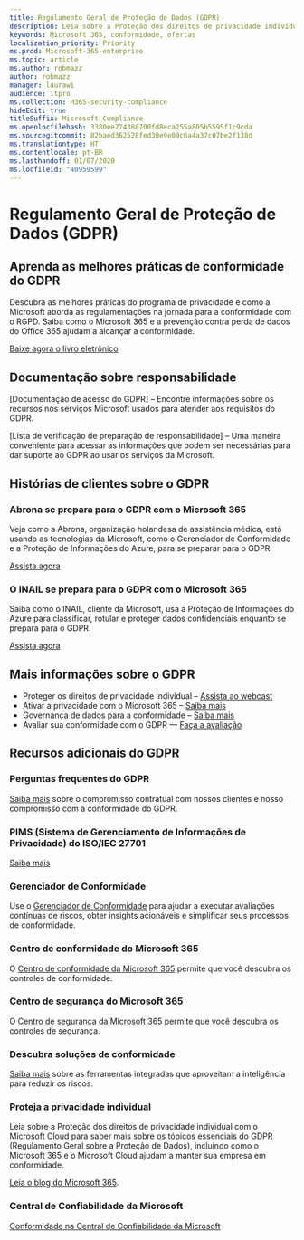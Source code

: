 ```yaml
---
title: Regulamento Geral de Proteção de Dados (GDPR)
description: Leia sobre a Proteção dos direitos de privacidade individual com o Microsoft Cloud para saber mais sobre os tópicos essenciais do GDPR (Regulamento Geral sobre a Proteção de Dados), incluindo como o Microsoft 365 e o Microsoft Cloud ajudam a manter sua empresa em conformidade.
keywords: Microsoft 365, conformidade, ofertas
localization_priority: Priority
ms.prod: Microsoft-365-enterprise
ms.topic: article
ms.author: robmazz
author: robmazz
manager: laurawi
audience: itpro
ms.collection: M365-security-compliance
hideEdit: true
titleSuffix: Microsoft Compliance
ms.openlocfilehash: 3380ee774388700fd8eca255a805b5595f1c9cda
ms.sourcegitcommit: 82baed362528fed30e9e09c6a4a37c07be2f138d
ms.translationtype: HT
ms.contentlocale: pt-BR
ms.lasthandoff: 01/07/2020
ms.locfileid: "40959599"
---
```

# <a name="general-data-protection-regulation-gdpr"></a>Regulamento Geral de Proteção de Dados (GDPR)

## <a name="learn-about-gdpr-compliance-best-practices"></a>Aprenda as melhores práticas de conformidade do GDPR

Descubra as melhores práticas do programa de privacidade e como a Microsoft aborda as regulamentações na jornada para a conformidade com o RGPD. Saiba como o Microsoft 365 e a prevenção contra perda de dados do Office 365 ajudam a alcançar a conformidade.

[Baixe agora o livro eletrônico](https://go.microsoft.com/fwlink/p/?linkid=2048383)

## <a name="accountability-documentation"></a>Documentação sobre responsabilidade

[Documentação de acesso do GDPR] – Encontre informações sobre os recursos nos serviços Microsoft usados para atender aos requisitos do GDPR.

[Lista de verificação de preparação de responsabilidade] – Uma maneira conveniente para acessar as informações que podem ser necessárias para dar suporte ao GDPR ao usar os serviços da Microsoft.

## <a name="gdpr-customer-stories"></a>Histórias de clientes sobre o GDPR

### <a name="abrona-prepares-for-gdpr-with-microsoft-365"></a>Abrona se prepara para o GDPR com o Microsoft 365

Veja como a Abrona, organização holandesa de assistência médica, está usando as tecnologias da Microsoft, como o Gerenciador de Conformidade e a Proteção de Informações do Azure, para se preparar para o GDPR.

[Assista agora](https://go.microsoft.com/fwlink/p/?linkid=2048705)

### <a name="inail-prepares-for-gdpr-with-microsoft-365"></a>O INAIL se prepara para o GDPR com o Microsoft 365

Saiba como o INAIL, cliente da Microsoft, usa a Proteção de Informações do Azure para classificar, rotular e proteger dados confidenciais enquanto se prepara para o GDPR.

[Assista agora](https://go.microsoft.com/fwlink/p/?linkid=2048894)

## <a name="more-information-on-gdpr"></a>Mais informações sobre o GDPR

- Proteger os direitos de privacidade individual – [Assista ao webcast](https://go.microsoft.com/fwlink/p/?linkid=2048711)
- Ativar a privacidade com o Microsoft 365 – [Saiba mais](https://go.microsoft.com/fwlink/p/?linkid=2048712)
- Governança de dados para a conformidade – [Saiba mais](https://go.microsoft.com/fwlink/p/?linkid=2052751)
- Avaliar sua conformidade com o GDPR — [Faça a avaliação](https://go.microsoft.com/fwlink/?linkid=2048712)

## <a name="additional-gdpr-resources"></a>Recursos adicionais do GDPR

### <a name="gdpr-faq"></a>Perguntas frequentes do GDPR

[Saiba mais](https://www.microsoft.com/trust-center/privacy/gdpr-faqs) sobre o compromisso contratual com nossos clientes e nosso compromisso com a conformidade do GDPR.

### <a name="isoiec-27701-privacy-information-management-system-pims"></a>PIMS (Sistema de Gerenciamento de Informações de Privacidade) do ISO/IEC 27701

[Saiba mais](offering-iso-27701.md)

### <a name="compliance-manager"></a>Gerenciador de Conformidade

Use o [Gerenciador de Conformidade](https://go.microsoft.com/fwlink/p/?linkid=2048390) para ajudar a executar avaliações contínuas de riscos, obter insights acionáveis e simplificar seus processos de conformidade.

### <a name="microsoft-365-compliance-center"></a>Centro de conformidade do Microsoft 365

O [Centro de conformidade da Microsoft 365](microsoft-365-compliance-center.md) permite que você descubra os controles de conformidade.

### <a name="microsoft-365-security-center"></a>Centro de segurança do Microsoft 365

O [Centro de segurança da Microsoft 365](https://docs.microsoft.com/microsoft-365/security/mtp/overview-security-center) permite que você descubra os controles de segurança.

### <a name="discover-compliance-solutions"></a>Descubra soluções de conformidade

[Saiba mais](https://products.office.com/business/security-and-compliance/compliance-solutions) sobre as ferramentas integradas que aproveitam a inteligência para reduzir os riscos.

### <a name="safeguard-individual-privacy"></a>Proteja a privacidade individual

Leia sobre a Proteção dos direitos de privacidade individual com o Microsoft Cloud para saber mais sobre os tópicos essenciais do GDPR (Regulamento Geral sobre a Proteção de Dados), incluindo como o Microsoft 365 e o Microsoft Cloud ajudam a manter sua empresa em conformidade.

[Leia o blog do Microsoft 365](https://go.microsoft.com/fwlink/p/?linkid=2048733).

### <a name="microsoft-trust-center"></a>Central de Confiabilidade da Microsoft

[Conformidade na Central de Confiabilidade da Microsoft](https://www.microsoft.com/trust-center/compliance/compliance-overview)
